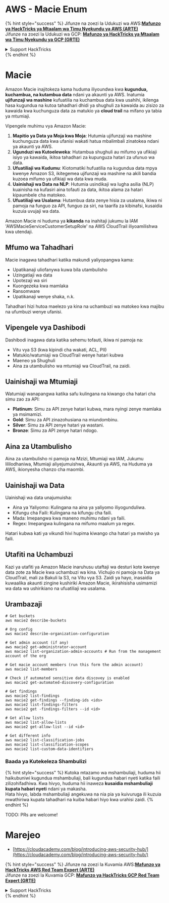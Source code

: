 # AWS - Macie Enum

{% hint style="success" %}
Jifunze na zoezi la Udukuzi wa AWS:<img src="/.gitbook/assets/image.png" alt="" data-size="line">[**Mafunzo ya HackTricks ya Mtaalam wa Timu Nyekundu ya AWS (ARTE)**](https://training.hacktricks.xyz/courses/arte)<img src="/.gitbook/assets/image.png" alt="" data-size="line">\
Jifunze na zoezi la Udukuzi wa GCP: <img src="/.gitbook/assets/image (2).png" alt="" data-size="line">[**Mafunzo ya HackTricks ya Mtaalam wa Timu Nyekundu ya GCP (GRTE)**<img src="/.gitbook/assets/image (2).png" alt="" data-size="line">](https://training.hacktricks.xyz/courses/grte)

<details>

<summary>Support HackTricks</summary>

* Angalia [**mpango wa usajili**](https://github.com/sponsors/carlospolop)!
* **Jiunge na** 💬 [**Kikundi cha Discord**](https://discord.gg/hRep4RUj7f) au kikundi cha [**telegram**](https://t.me/peass) au **tufuate** kwenye **Twitter** 🐦 [**@hacktricks\_live**](https://twitter.com/hacktricks\_live)**.**
* **Shiriki mbinu za udukuzi kwa kuwasilisha PRs kwa** [**HackTricks**](https://github.com/carlospolop/hacktricks) na [**HackTricks Cloud**](https://github.com/carlospolop/hacktricks-cloud) repos za github.

</details>
{% endhint %}

# Macie

Amazon Macie inajitokeza kama huduma iliyoundwa kwa **kugundua, kuchambua, na kutambua data** ndani ya akaunti ya AWS. Inatumia **ujifunzaji wa mashine** kufuatilia na kuchambua data kwa usahihi, ikilenga hasa kugundua na kutoa tahadhari dhidi ya shughuli za kawaida au zisizo za kawaida kwa kuchunguza data za matukio ya **cloud trail** na mifano ya tabia ya mtumiaji.

Vipengele muhimu vya Amazon Macie:

1. **Mapitio ya Data ya Moja kwa Moja**: Hutumia ujifunzaji wa mashine kuchunguza data kwa ufanisi wakati hatua mbalimbali zinatokea ndani ya akaunti ya AWS.
2. **Ugunduzi wa Kutoeleweka**: Hutambua shughuli au mifumo ya ufikiaji isiyo ya kawaida, ikitoa tahadhari za kupunguza hatari za ufunuo wa data.
3. **Ufuatiliaji wa Kudumu**: Kiotomatiki hufuatilia na kugundua data mpya kwenye Amazon S3, ikitegemea ujifunzaji wa mashine na akili bandia kuzoea mifumo ya ufikiaji wa data kwa muda.
4. **Uainishaji wa Data na NLP**: Hutumia usindikaji wa lugha asilia (NLP) kuainisha na kufasiri aina tofauti za data, ikitoa alama za hatari kipaumbele cha matokeo.
5. **Ufuatiliaji wa Usalama**: Hutambua data zenye hisia za usalama, ikiwa ni pamoja na funguo za API, funguo za siri, na taarifa za kibinafsi, kusaidia kuzuia uvujaji wa data.

Amazon Macie ni huduma ya **kikanda** na inahitaji jukumu la IAM 'AWSMacieServiceCustomerSetupRole' na AWS CloudTrail iliyoamilishwa kwa utendaji.

## Mfumo wa Tahadhari

Macie inagawa tahadhari katika makundi yaliyopangwa kama:

- Upatikanaji uliofanywa kuwa bila utambulisho
- Uzingatiaji wa data
- Upotezaji wa siri
- Kuongezeka kwa mamlaka
- Ransomware
- Upatikanaji wenye shaka, n.k.

Tahadhari hizi hutoa maelezo ya kina na uchambuzi wa matokeo kwa majibu na ufumbuzi wenye ufanisi.

## Vipengele vya Dashibodi

Dashibodi inagawa data katika sehemu tofauti, ikiwa ni pamoja na:

- Vitu vya S3 (kwa kipindi cha wakati, ACL, PII)
- Matukio/watumiaji wa CloudTrail wenye hatari kubwa
- Maeneo ya Shughuli
- Aina za utambulisho wa mtumiaji wa CloudTrail, na zaidi.

## Uainishaji wa Mtumiaji

Watumiaji wanapangwa katika safu kulingana na kiwango cha hatari cha simu zao za API:

- **Platinum**: Simu za API zenye hatari kubwa, mara nyingi zenye mamlaka ya msimamizi.
- **Gold**: Simu za API zinazohusiana na miundombinu.
- **Silver**: Simu za API zenye hatari ya wastani.
- **Bronze**: Simu za API zenye hatari ndogo.

## Aina za Utambulisho

Aina za utambulisho ni pamoja na Mzizi, Mtumiaji wa IAM, Jukumu lililodhaniwa, Mtumiaji aliyejumuishwa, Akaunti ya AWS, na Huduma ya AWS, ikionyesha chanzo cha maombi.

## Uainishaji wa Data

Uainishaji wa data unajumuisha:

- Aina ya Yaliyomo: Kulingana na aina ya yaliyomo iliyogunduliwa.
- Kifungu cha Faili: Kulingana na kifungu cha faili.
- Mada: Imepangwa kwa maneno muhimu ndani ya faili.
- Regex: Imepangwa kulingana na mifumo maalum ya regex.

Hatari kubwa kati ya vikundi hivi hupima kiwango cha hatari ya mwisho ya faili.

## Utafiti na Uchambuzi

Kazi ya utafiti ya Amazon Macie inaruhusu utaftaji wa desturi kote kwenye data zote za Macie kwa uchambuzi wa kina. Vichujio ni pamoja na Data ya CloudTrail, mali za Bakuli la S3, na Vitu vya S3. Zaidi ya hayo, inasaidia kuwaalika akaunti zingine kushiriki Amazon Macie, ikirahisisha usimamizi wa data wa ushirikiano na ufuatiliaji wa usalama. 

## Urambazaji
```
# Get buckets
aws macie2 describe-buckets

# Org config
aws macie2 describe-organization-configuration

# Get admin account (if any)
aws macie2 get-administrator-account
aws macie2 list-organization-admin-accounts # Run from the management account of the org

# Get macie account members (run this form the admin account)
aws macie2 list-members

# Check if automated sensitive data discovey is enabled
aws macie2 get-automated-discovery-configuration

# Get findings
aws macie2 list-findings
aws macie2 get-findings --finding-ids <ids>
aws macie2 list-findings-filters
aws macie2 get -findings-filters --id <id>

# Get allow lists
aws macie2 list-allow-lists
aws macie2 get-allow-list --id <id>

# Get different info
aws macie2 list-classification-jobs
aws macie2 list-classification-scopes
aws macie2 list-custom-data-identifiers
```
### Baada ya Kutekeleza Shambulizi

{% hint style="success" %}
Kutoka mtazamo wa mshambuliaji, huduma hii haikubuniwi kugundua mshambuliaji, bali kugundua habari nyeti katika faili zilizohifadhiwa. Kwa hivyo, huduma hii inaweza **kusaidia mshambuliaji kupata habari nyeti** ndani ya makasha.\
Hata hivyo, labda mshambuliaji angekuwa na nia pia ya kuivuruga ili kuzuia mwathiriwa kupata tahadhari na kuiba habari hiyo kwa urahisi zaidi.
{% endhint %}

TODO: PRs are welcome!

# Marejeo
* [https://cloudacademy.com/blog/introducing-aws-security-hub/](https://cloudacademy.com/blog/introducing-aws-security-hub/)

{% hint style="success" %}
Jifunze na zoezi la Kuvamia AWS:<img src="/.gitbook/assets/image.png" alt="" data-size="line">[**Mafunzo ya HackTricks AWS Red Team Expert (ARTE)**](https://training.hacktricks.xyz/courses/arte)<img src="/.gitbook/assets/image.png" alt="" data-size="line">\
Jifunze na zoezi la Kuvamia GCP: <img src="/.gitbook/assets/image (2).png" alt="" data-size="line">[**Mafunzo ya HackTricks GCP Red Team Expert (GRTE)**<img src="/.gitbook/assets/image (2).png" alt="" data-size="line">](https://training.hacktricks.xyz/courses/grte)

<details>

<summary>Support HackTricks</summary>

* Angalia [**mpango wa usajili**](https://github.com/sponsors/carlospolop)!
* **Jiunge na** 💬 [**Kikundi cha Discord**](https://discord.gg/hRep4RUj7f) au kikundi cha [**telegram**](https://t.me/peass) au **tufuate** kwenye **Twitter** 🐦 [**@hacktricks\_live**](https://twitter.com/hacktricks\_live)**.**
* **Shiriki mbinu za udukuzi kwa kuwasilisha PRs kwa** [**HackTricks**](https://github.com/carlospolop/hacktricks) na [**HackTricks Cloud**](https://github.com/carlospolop/hacktricks-cloud) github repos.

</details>
{% endhint %}
